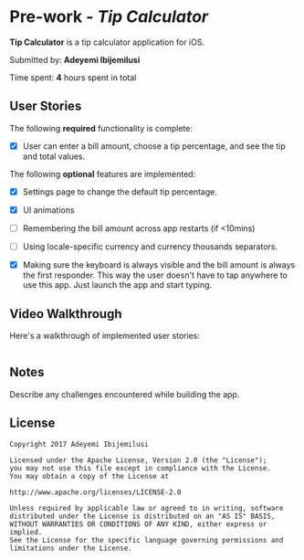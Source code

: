 # Pre-work - *Tip Calculator*

**Tip Calculator** is a tip calculator application for iOS.

Submitted by: **Adeyemi Ibijemilusi**

Time spent: **4** hours spent in total

## User Stories

The following **required** functionality is complete:

- [x] User can enter a bill amount, choose a tip percentage, and see the tip and total values.

The following **optional** features are implemented:
* [x] Settings page to change the default tip percentage.
* [x] UI animations
* [ ] Remembering the bill amount across app restarts (if <10mins)
* [ ] Using locale-specific currency and currency thousands separators.
* [x] Making sure the keyboard is always visible and the bill amount is always the first responder. This way the user doesn't have to tap anywhere to use this app. Just launch the app and start typing.


## Video Walkthrough 

Here's a walkthrough of implemented user stories:

<a href="https://i.imgur.com/GmOi9fq.gifv"><img src="https://i.imgur.com/GmOi9fq.gif" title=""/></a>


## Notes

Describe any challenges encountered while building the app.

## License
``` 
Copyright 2017 Adeyemi Ibijemilusi

Licensed under the Apache License, Version 2.0 (the "License");
you may not use this file except in compliance with the License.
You may obtain a copy of the License at

http://www.apache.org/licenses/LICENSE-2.0

Unless required by applicable law or agreed to in writing, software
distributed under the License is distributed on an "AS IS" BASIS,
WITHOUT WARRANTIES OR CONDITIONS OF ANY KIND, either express or implied.
See the License for the specific language governing permissions and
limitations under the License.
```
